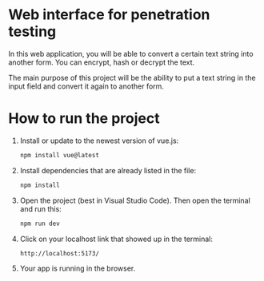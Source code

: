 # Web interface for penetration testing

In this web application, you will be able to convert a certain text string into another form.
You can encrypt, hash or decrypt the text.

The main purpose of this project will be the ability to put a text string in the input field and convert it again to another form.

# How to run the project

1. Install or update to the newest version of vue.js:

   ```bash
   npm install vue@latest
   ```

2. Install dependencies that are already listed in the file:

   ```bash
   npm install
   ```

3. Open the project (best in Visual Studio Code). Then open the terminal and run this:

   ```bash
   npm run dev
   ```

4. Click on your localhost link that showed up in the terminal:

   ```bash
   http://localhost:5173/
   ```

5. Your app is running in the browser.
